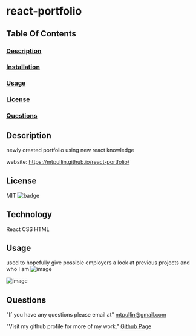# react-portfolio

  ## Table Of Contents
  ### [Description](#description)
  ### [Installation](#installation)
  ### [Usage](#usage)
  ### [License](#license)
  ### [Questions](#questions)

  ## Description
  newly created portfolio using new react knowledge
  
  website: https://mtpullin.github.io/react-portfolio/

  ## License
  MIT 
  ![badge](https://img.shields.io/badge/license-MIT-red)
  
 ## Technology
 React
 CSS
 HTML

  ## Usage
  used to hopefully give possible employers a look at previous projects and who I am 
  ![image](https://user-images.githubusercontent.com/82049270/132266385-90f664be-d262-475c-8f03-4c22c4035994.png)
  
  
  ![image](https://user-images.githubusercontent.com/82049270/132266393-fb541691-2053-47c0-ae74-23666add5893.png)

  ## Questions
  
  "If you have any questions please email at"
    mtpullin@gmail.com
  
  "Visit my github profile for more of my work."
    <a href="https://github.com/mtpullin">Github Page</a>
